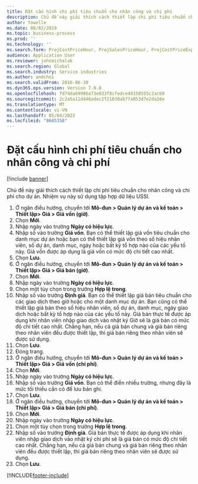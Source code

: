 ```yaml
---
title: Đặt cấu hình chi phí tiêu chuẩn cho nhân công và chi phí
description: Chủ đề này giải thích cách thiết lập chi phí tiêu chuẩn cho nhân công và chi phí cho dự án.
author: Yowelle
ms.date: 08/02/2019
ms.topic: business-process
ms.prod: ''
ms.technology: ''
ms.search.form: ProjCostPriceHour, ProjSalesPriceHour, ProjCostPriceExpense, ProjSalesPriceCost
audience: Application User
ms.reviewer: johnmichalak
ms.search.region: Global
ms.search.industry: Service industries
ms.author: andchoi
ms.search.validFrom: 2016-06-30
ms.dyn365.ops.version: Version 7.0.0
ms.openlocfilehash: fd74da69986a73e933f8cfedce40158555c2ac60
ms.sourcegitcommit: 2c2a5a11d446adec2f21030ab77a053d7e2da28e
ms.translationtype: MT
ms.contentlocale: vi-VN
ms.lasthandoff: 05/04/2022
ms.locfileid: "8685358"
---
```

# <a name="configure-standard-costs-for-labor-and-expenses"></a>Đặt cấu hình chi phí tiêu chuẩn cho nhân công và chi phí

[!include [banner](../../includes/banner.md)]

Chủ đề này giải thích cách thiết lập chi phí tiêu chuẩn cho nhân công và chi phí cho dự án. Nhiệm vụ này sử dụng tập hợp dữ liệu USSI.

1. Ở ngăn điều hướng, chuyển tới **Mô-đun > Quản lý dự án và kế toán > Thiết lập> Giá > Giá vốn (giờ)**.
2. Chọn **Mới**.
3. Nhập ngày vào trường **Ngày có hiệu lực**.
4. Nhập số vào trường **Giá vốn**. Bạn có thể thiết lập giá vốn tiêu chuẩn cho danh mục dự án hoặc bạn có thể thiết lập giá vốn theo số hiệu nhân viên, số dự án, danh mục, ngày hoặc bất kỳ tổ hợp nào của các yếu tố này. Giá vốn được áp dụng là giá vốn có mức độ chi tiết cao nhất.  
5. Chọn **Lưu**.
6. Ở ngăn điều hướng, chuyển tới **Mô-đun > Quản lý dự án và kế toán > Thiết lập> Giá > Giá bán (giờ)**.
7. Chọn **Mới**.
8. Nhập ngày vào trường **Ngày có hiệu lực**.
9. Chọn một tùy chọn trong trường **Hợp lệ trong**.
10. Nhập số vào trường **Định giá**. Bạn có thể thiết lập giá bán tiêu chuẩn cho các giao dịch theo giờ hoặc cho một danh mục dự án. Bạn cũng có thể thiết lập giá bán theo số hiệu nhân viên, số dự án, danh mục, ngày giao dịch hoặc bất kỳ tổ hợp nào của các yếu tố này. Giá bán thực tế được áp dụng khi nhân viên nhập giao dịch vào nhật ký Giờ sẽ là giá bán có mức độ chi tiết cao nhất. Chẳng hạn, nếu cả giá bán chung và giá bán riêng theo nhân viên đều được thiết lập, thì giá bán riêng theo nhân viên sẽ được sử dụng.  
11. Chọn **Lưu**.
12. Đóng trang.
13. Ở ngăn điều hướng, chuyển tới **Mô-đun > Quản lý dự án và kế toán > Thiết lập> Giá > Giá vốn (chi phí)**.
14. Chọn **Mới**.
15. Nhập ngày vào trường **Ngày có hiệu lực**.
16. Nhập số vào trường **Giá vốn**. Bạn có thể điền nhiều trường, nhưng đây là mức tối thiểu cần có để lưu bản ghi.  
17. Chọn **Lưu**.
18. Ở ngăn điều hướng, chuyển tới **Mô-đun > Quản lý dự án và kế toán > Thiết lập> Giá > Giá bán (chi phí)**.
19. Chọn **Mới**.
20. Nhập ngày vào trường **Ngày có hiệu lực**.
21. Chọn một tùy chọn trong trường **Hợp lệ trong**.
22. Nhập số vào trường **Định giá**. Giá bán thực tế được áp dụng khi nhân viên nhập giao dịch vào nhật ký chi phí sẽ là giá bán có mức độ chi tiết cao nhất. Chẳng hạn, nếu cả giá bán chung và giá bán riêng theo nhân viên đều được thiết lập, thì giá bán riêng theo nhân viên sẽ được sử dụng.  
23. Chọn **Lưu**.



[!INCLUDE[footer-include](../../includes/footer-banner.md)]